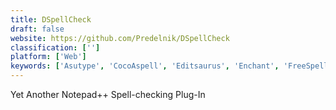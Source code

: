 ```yaml
---
title: DSpellCheck
draft: false 
website: https://github.com/Predelnik/DSpellCheck
classification: ['']
platform: ['Web']
keywords: ['Asutype', 'CocoAspell', 'Editsaurus', 'Enchant', 'FreeSpell', 'Ginger', 'Google for Education', 'Grammar Checker Academic', 'Grammarian PRO2', 'Grammarly', 'HelpScout', 'Ludwig.guru', 'SSuite Spell Checker', 'Speckie', 'SpellCheckPlus', 'Teachable', 'ispell', 'myspell', 'tinySpell']
---
```

Yet Another Notepad++ Spell-checking Plug-In